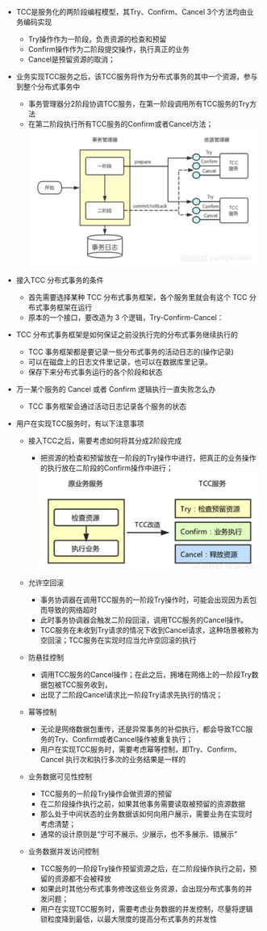 - TCC是服务化的两阶段编程模型，其Try、Confirm、Cancel 3个方法均由业务编码实现
    - Try操作作为一阶段，负责资源的检查和预留
    - Confirm操作作为二阶段提交操作，执行真正的业务
    - Cancel是预留资源的取消；



- 业务实现TCC服务之后，该TCC服务将作为分布式事务的其中一个资源，参与到整个分布式事务中 
    - 事务管理器分2阶段协调TCC服务，在第一阶段调用所有TCC服务的Try方法
    - 在第二阶段执行所有TCC服务的Confirm或者Cancel方法；
![TCC](https://github.com/caesar-empereur/read-book/blob/master/photo/distri/TCC.png)

- 接入TCC 分布式事务的条件
    - 首先需要选择某种 TCC 分布式事务框架，各个服务里就会有这个 TCC 分布式事务框架在运行
    - 原本的一个接口，要改造为 3 个逻辑，Try-Confirm-Cancel：


- TCC 分布式事务框架是如何保证之前没执行完的分布式事务继续执行的
    - TCC 事务框架都是要记录一些分布式事务的活动日志的(操作记录)
    - 可以在磁盘上的日志文件里记录，也可以在数据库里记录。
    - 保存下来分布式事务运行的各个阶段和状态

- 万一某个服务的 Cancel 或者 Confirm 逻辑执行一直失败怎么办
    - TCC 事务框架会通过活动日志记录各个服务的状态


- 用户在实现TCC服务时，有以下注意事项
    - 接入TCC之后，需要考虑如何将其分成2阶段完成
        - 把资源的检查和预留放在一阶段的Try操作中进行，把真正的业务操作的执行放在二阶段的Confirm操作中进行；
        ![tcc](https://github.com/caesar-empereur/read-book/blob/master/photo/distri/tcc-service.png)
    - 允许空回滚
        - 事务协调器在调用TCC服务的一阶段Try操作时，可能会出现因为丢包而导致的网络超时
        - 此时事务协调器会触发二阶段回滚，调用TCC服务的Cancel操作。
        - TCC服务在未收到Try请求的情况下收到Cancel请求，这种场景被称为空回滚；TCC服务在实现时应当允许空回滚的执行
    - 防悬挂控制
        - 调用TCC服务的Cancel操作；在此之后，拥堵在网络上的一阶段Try数据包被TCC服务收到，
        - 出现了二阶段Cancel请求比一阶段Try请求先执行的情况；
        
    - 幂等控制
        - 无论是网络数据包重传，还是异常事务的补偿执行，都会导致TCC服务的Try、Confirm或者Cancel操作被重复执行；
        - 用户在实现TCC服务时，需要考虑幂等控制，即Try、Confirm、Cancel 执行次和执行多次的业务结果是一样的
    - 业务数据可见性控制
        - TCC服务的一阶段Try操作会做资源的预留
        - 在二阶段操作执行之前，如果其他事务需要读取被预留的资源数据
        - 那么处于中间状态的业务数据该如何向用户展示，需要业务在实现时考虑清楚；
        - 通常的设计原则是“宁可不展示、少展示，也不多展示、错展示”
    - 业务数据并发访问控制
        - TCC服务的一阶段Try操作预留资源之后，在二阶段操作执行之前，预留的资源都不会被释放
        - 如果此时其他分布式事务修改这些业务资源，会出现分布式事务的并发问题；
        - 用户在实现TCC服务时，需要考虑业务数据的并发控制，尽量将逻辑锁粒度降到最低，以最大限度的提高分布式事务的并发性
